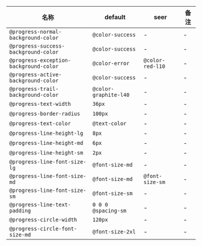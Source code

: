 | 名称 | default | seer | 备注 |
| --- | --- | --- | --- |
| `@progress-normal-background-color` | `@color-success` | - | - |
| `@progress-success-background-color` | `@color-success` | - | - |
| `@progress-exception-background-color` | `@color-error` | `@color-red-l10` | - |
| `@progress-active-background-color` | `@color-success` | - | - |
| `@progress-trail-background-color` | `@color-graphite-l40` | - | - |
| `@progress-text-width` | `36px` | - | - |
| `@progress-border-radius` | `100px` | - | - |
| `@progress-text-color` | `@text-color` | - | - |
| `@progress-line-height-lg` | `8px` | - | - |
| `@progress-line-height-md` | `6px` | - | - |
| `@progress-line-height-sm` | `2px` | - | - |
| `@progress-line-font-size-lg` | `@font-size-md` | - | - |
| `@progress-line-font-size-md` | `@font-size-md` | `@font-size-sm` | - |
| `@progress-line-font-size-sm` | `@font-size-sm` | - | - |
| `@progress-line-text-padding` | `0 0 0 @spacing-sm` | - | - |
| `@progress-circle-width` | `120px` | - | - |
| `@progress-circle-font-size-md` | `@font-size-2xl` | - | - |
